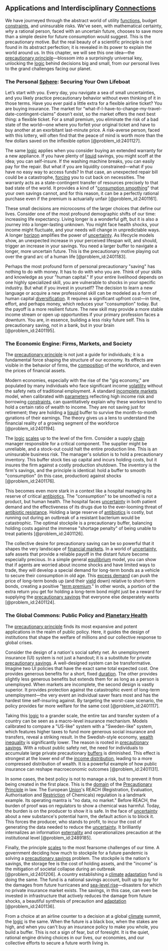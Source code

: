 ## Applications and Interdisciplinary [Connections](@article_id:193345)

We have journeyed through the abstract world of utility [functions](@article_id:153927), budget [constraints](@article_id:149214), and uninsurable risks. We've seen, with mathematical certainty, *why* a rational person, faced with an uncertain future, chooses to save more than a simple desire for future consumption would suggest. This is the precautionary motive. But the real beauty of a scientific principle is not found in its abstract perfection; it is revealed in its power to explain the world around us. In this chapter, we will see this one idea—the [precautionary principle](@article_id:179670)—blossom into a surprisingly universal key, unlocking the [logic](@article_id:266330) behind decisions big and small, from our personal lives to the grand challenges facing our planet.

### The Personal [Sphere](@article_id:267085): Securing Your Own Lifeboat

Let’s start with you. Every day, you navigate a sea of small uncertainties, and you likely practice precautionary behavior without even thinking of it in those terms. Have you ever paid a little extra for a flexible airline ticket? You are buying insurance. The market for “what-if-I-have-to-change-my-travel-date-contingent-claims” doesn’t exist, so the market offers the next best thing: a flexible ticket. For a small premium, you eliminate the risk of a bad state of the world—one where you forfeit your original ticket and have to buy another at an exorbitant last-minute price. A risk-averse person, faced with this lottery, will often find that the peace of mind is worth more than the few dollars saved on the inflexible option [@problem_id:2401127].

The same [logic](@article_id:266330) applies when you consider buying an extended warranty for a new appliance. If you have plenty of [liquid](@article_id:158884) savings, you might scoff at the idea; you can self-insure. If the washing machine breaks, you can easily pay for the repair. But what if you are liquidity constrained—what if you have no easy way to access funds? In that case, an unexpected repair bill could be a catastrophe, [forcing](@article_id:149599) you to cut back on necessities. The warranty acts as a state-contingent transfer of resources precisely to that bad state of the world. It provides a kind of "[consumption smoothing](@article_id:145063)" that your own savings cannot, and for this reason, it can be a perfectly rational purchase even if the premium is actuarially unfair [@problem_id:2401161].

These small decisions are microcosms of the larger choices that define our lives. Consider one of the most profound demographic shifts of our time: increasing life expectancy. Living longer is a wonderful gift, but it is also a journey into a longer-lasting unknown. You might face health shocks, your income might fluctuate, and your needs will change in unpredictable ways. A longer [horizon](@article_id:192169) amplifies the power of [uncertainty](@article_id:275351). As lifecycle models show, an unexpected increase in your perceived lifespan will, and should, trigger an increase in your savings. You need a larger buffer to navigate a longer, more uncertain future. This is the precautionary motive playing out over the grand arc of a human life [@problem_id:2401183].

Perhaps the most profound form of personal precautionary "saving" has nothing to do with money. It has to do with who you are. Think of your skills and knowledge as your "human capital." If your entire livelihood depends on one highly specialized skill, you are vulnerable to shocks in your specific industry. But what if you invest in yourself? The decision to learn a new language or acquire a new professional skill can be modeled as a form of human capital [diversification](@article_id:136700). It requires a significant upfront cost—in time, effort, and perhaps money, which reduces your "consumption" today. But the payoff is a more resilient future. The new skill may provide a more stable income stream or open up opportunities if your primary profession faces a downturn. You are, in essence, building a less risky future self. This is precautionary saving, not in a bank, but in your brain [@problem_id:2401195].

### The Economic Engine: Firms, Markets, and Society

The [precautionary principle](@article_id:179670) is not just a guide for individuals; it is a fundamental force shaping the structure of our economy. Its effects are visible in the behavior of firms, the [composition](@article_id:191561) of the workforce, and even the prices of financial assets.

Modern economies, especially with the rise of the "gig economy," are populated by many individuals who face significant income [volatility](@article_id:266358) without the safety nets of traditional employment. A standard [incomplete markets](@article_id:142225) model, when calibrated with [parameters](@article_id:173606) reflecting high income risk and borrowing [constraints](@article_id:149214), can quantitatively explain why these workers tend to hold a certain ratio of wealth to income. They are not saving just for retirement; they are holding a [liquid](@article_id:158884) buffer to survive the month-to-month gyrations of their earnings. The theory gives us a lens to understand the financial reality of a growing segment of the workforce [@problem_id:2401194].

The [logic](@article_id:266330) [scales](@article_id:170403) up to the level of the firm. Consider a supply [chain](@article_id:267135) manager responsible for a critical component. The supplier might be unreliable, and a stock-out could halt the entire production line. This is an uninsurable business risk. The manager's solution is to hold a precautionary inventory. This buffer stock ties up capital and incurs holding costs, but it insures the firm against a costly production shutdown. The inventory is the firm's savings, and the principle is identical: hold a buffer to smooth "consumption" (in this case, production) against shocks [@problem_id:2401176].

This becomes even more stark in a context like a hospital managing its reserve of critical [antibiotics](@article_id:140615). The "consumption" to be smoothed is not a product, but human health. The hospital faces [uncertainty](@article_id:275351) in both patient demand and the effectiveness of its drugs due to the ever-looming threat of [antibiotic resistance](@article_id:146985). Holding a large reserve of [antibiotics](@article_id:140615) is costly, but running out during an outbreak of a resistant bacterium would be catastrophic. The optimal stockpile is a precautionary buffer, balancing holding costs against the immense "shortage penalty" of being unable to treat patients [@problem_id:2401126].

The collective desire for precautionary saving can be so powerful that it shapes the very landscape of [financial markets](@article_id:142343). In a world of [uncertainty](@article_id:275351), safe assets that provide a reliable payoff in the distant future become especially precious. In a simple general [equilibrium](@article_id:144554) model, you can show that if agents are worried about income shocks and have limited ways to trade, they will develop a special demand for long-term bonds as a vehicle to secure their consumption in old age. This [excess demand](@article_id:136337) can push the price of long-term bonds up (and their [yield](@article_id:197199) down) relative to short-term bonds, creating a positive "[term premium](@article_id:138152)." In other words, a portion of the extra return you get for holding a long-term bond might just be a reward for supplying the [precautionary savings](@article_id:135746) that everyone else desperately wants [@problem_id:2401124].

### The Global Commons: Public Policy and [Planetary Health](@article_id:195265)

The [precautionary principle](@article_id:179670) finds its most expansive and potent applications in the realm of public policy. Here, it guides the design of institutions that shape the welfare of millions and our collective response to global crises.

Consider the design of a nation's social safety net. An unemployment insurance (UI) system is not just a handout; it is a substitute for private [precautionary savings](@article_id:135746). A well-designed system can be transformative. Imagine two UI policies that have the exact same total expected cost. One provides generous benefits for a short, fixed [duration](@article_id:145940). The other provides slightly less generous benefits but extends them for as long as a person is unemployed. When markets are incomplete, the second design is vastly superior. It provides protection against the catastrophic event of long-term unemployment—the very event an individual saver fears most and has the hardest time self-insuring against. By targeting the worst-case scenario, the policy provides far more welfare for the same cost [@problem_id:2401117].

Taking this [logic](@article_id:266330) to a grander scale, the entire tax and transfer system of a country can be seen as a macro-level insurance mechanism. Models calibrated to compare a "US-like" system with a "Sweden-like" system, which features higher taxes to fund more generous social insurance and transfers, reveal a striking result. In the Swedish-style economy, [wealth inequality](@article_id:138891) is significantly lower. The reason is rooted in [precautionary savings](@article_id:135746). With a robust public safety net, the need for individuals to accumulate large private precautionary [buffers](@article_id:136749) is diminished. This effect is strongest at the lower end of the [income distribution](@article_id:275515), leading to a more compressed distribution of wealth. It is a powerful example of how public insurance can reshape macroeconomic outcomes [@problem_id:2401131].

In some cases, the best policy is not to manage a risk, but to prevent it from being created in the first place. This is the [domain](@article_id:274630) of the [Precautionary Principle](@article_id:179670) in law. The European [Union](@article_id:160472)'s REACH (Registration, Evaluation, Authorisation and [Restriction](@article_id:174851) of Chemicals) regulation is a landmark example. Its operating mantra is "no data, no market." Before REACH, the burden of proof was on regulators to show a chemical was harmful. Today, the burden is on the producer to show it is safe. In the face of [uncertainty](@article_id:275351) about a new substance's potential harm, the default action is to block it. This forces the producer, who stands to profit, to incur the cost of generating the data needed to reduce the [uncertainty](@article_id:275351). It brilliantly internalizes an information [externality](@article_id:189381) and operationalizes precaution at the institutional level [@problem_id:2489185].

Finally, the principle [scales](@article_id:170403) to the most fearsome challenges of our time. A government deciding how much to stockpile for a future pandemic is solving a [precautionary savings](@article_id:135746) problem. The stockpile is the nation's savings, the storage fee is the cost of holding assets, and the "income" is the mitigation of societal collapse during an outbreak [@problem_id:2401206]. A country establishing a [climate](@article_id:144739) [adaptation](@article_id:154009) fund is doing the same. The fund is a national savings account, built up to pay for the damages from future hurricanes and [sea-level rise](@article_id:184719)—disasters for which no private insurance market exists. The savings, in this case, can even be invested in infrastructure that actively reduces the damage from future shocks, a beautiful synthesis of precaution and [adaptation](@article_id:154009) [@problem_id:2401136].

From a choice at an airline counter to a decision at a global [climate](@article_id:144739) summit, the [logic](@article_id:266330) is the same. When the future is a black box, when the stakes are high, and when you can't buy an insurance policy to make you whole, you build a buffer. This is not a sign of fear, but of foresight. It is the quiet, rational engine driving choices in our lives, our economies, and our collective efforts to secure a future worth living in.